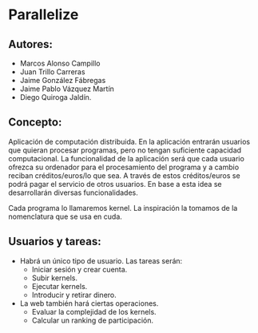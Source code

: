 # Parallelize 
## Autores:
- Marcos Alonso Campillo
- Juan Trillo Carreras
- Jaime González Fábregas
- Jaime Pablo Vázquez Martín
- Diego Quiroga Jaldín.

## Concepto:
Aplicación de computación distribuida. En la aplicación entrarán usuarios que quieran procesar programas, pero no tengan suficiente capacidad computacional. La funcionalidad de la aplicación será que cada usuario ofrezca su ordenador para el procesamiento del programa y a cambio reciban créditos/euros/lo que sea. A través de estos créditos/euros se podrá pagar el servicio de otros usuarios. En base a esta idea se desarrollarán diversas funcionalidades.

Cada programa lo llamaremos kernel. La inspiración la tomamos de la nomenclatura que se usa en cuda.

## Usuarios y tareas: 

- Habrá un único tipo de usuario. Las tareas serán: 
    - Iniciar sesión y crear cuenta.
    - Subir kernels.
    - Ejecutar kernels.
    - Introducir y retirar dinero.
- La web también hará ciertas operaciones.
    - Evaluar la complejidad de los kernels.
    - Calcular un ranking de participación.
